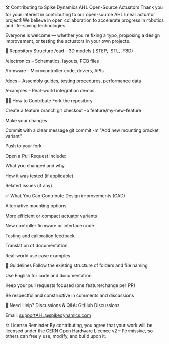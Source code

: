 🛠️ Contributing to Spike Dynamics AHL Open-Source Actuators
Thank you for your interest in contributing to our open-source AHL linear actuator project! We believe in open collaboration to accelerate progress in robotics and life-saving technologies.

Everyone is welcome — whether you're fixing a typo, proposing a design improvement, or testing the actuators in your own projects.

📂 Repository Structure
/cad – 3D models (.STEP, .STL, .F3D)

/electronics – Schematics, layouts, PCB files

/firmware – Microcontroller code, drivers, APIs

/docs – Assembly guides, testing procedures, performance data

/examples – Real-world integration demos

🧑‍💻 How to Contribute
Fork the repository

Create a feature branch
git checkout -b feature/my-new-feature

Make your changes

Commit with a clear message
git commit -m "Add new mounting bracket variant"

Push to your fork

Open a Pull Request
Include:

What you changed and why

How it was tested (if applicable)

Related issues (if any)

✅ What You Can Contribute
Design improvements (CAD)

Alternative mounting options

More efficient or compact actuator variants

New controller firmware or interface code

Testing and calibration feedback

Translation of documentation

Real-world use case examples

🧾 Guidelines
Follow the existing structure of folders and file naming

Use English for code and documentation

Keep your pull requests focused (one feature/change per PR)

Be respectful and constructive in comments and discussions

💬 Need Help?
Discussions & Q&A: GitHub Discussions

Email: supportAHL@spikedynamics.com

⚖️ License Reminder
By contributing, you agree that your work will be licensed under the CERN Open Hardware Licence v2 – Permissive, so others can freely use, modify, and build upon it.

